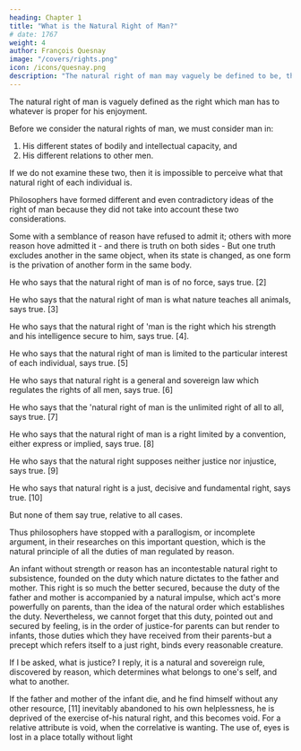 ```yaml
---
heading: Chapter 1
title: "What is the Natural Right of Man?"
# date: 1767
weight: 4
author: François Quesnay
image: "/covers/rights.png"
icon: /icons/quesnay.png
description: "The natural right of man may vaguely be defined to be, the right which man has to whatever is proper for his enjoyment"
---
```



The natural right of man is vaguely defined as the right which man has to whatever is proper for his enjoyment.

Before we consider the natural rights of man, we must consider man in:

1. His different states of bodily and intellectual capacity, and
2. His different relations to other men. 

If we do not examine these two, then it is impossible to perceive what that natural right of each individual is. 

<!-- . [1] -->

Philosophers have formed different and even contradictory ideas of the right of man because they did not take into account these two considerations. 

Some with a semblance of reason have refused to admit it; others with more reason hove admitted it - and there is truth on both sides - But one truth excludes another in the same object, when its state is changed, as one form is the privation of another form in the same body.

He who says that the natural right of man is of no force, says true. [2]

He who says that the natural right of man is what nature teaches all animals, says true. [3]

He who says that the natural right of 'man is the right which his strength and his intelligence secure to him, says true. [4].

He who says that the natural right of man is limited to the particular interest of each individual, says true. [5]

He who says that natural right is a general and sovereign law which regulates the rights of all men, says true. [6]

He who says that the 'natural right of man is the unlimited right of all to all, says true. [7]

He who says that the natural right of man is a right limited by a convention, either express or implied, says true. [8]

He who says that the natural right supposes neither justice nor injustice, says true. [9]

He who says that natural right is a just, decisive and fundamental right, says true. [10]

But none of them say true, relative to all cases.

Thus philosophers have stopped with a parallogism, or incomplete argument, in their researches on this important question, which is the natural principle of all the duties of man regulated by reason.

An infant without strength or reason has an incontestable natural right to subsistence, founded on the duty which nature dictates to the father and mother. This right is so much the better secured, because the duty of the father and mother is accompanied by a natural impulse, which act's more powerfully on parents, than the idea of the natural order which establishes the duty. Nevertheless, we cannot forget that this duty, pointed out and secured by feeling, is in the order of justice-for parents can but render to infants, those duties which they have received from their parents-but a precept which refers itself to a just right, binds every reasonable creature.

If I be asked, what is justice? I reply, it is a natural and sovereign rule, discovered by reason, which determines what belongs to one's self, and what to another.

If the father and mother of the infant die, and he find himself without any other resource, [11] inevitably abandoned to his own helplessness, he is deprived of the exercise of-his natural right, and this becomes void. For a relative attribute is void, when the correlative is wanting. The use of, eyes is lost in a place totally without light
